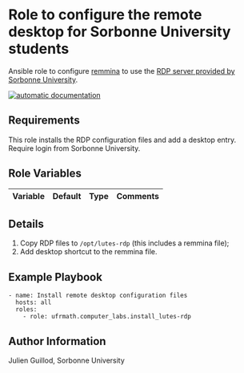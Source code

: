 Role to configure the remote desktop for Sorbonne University students
=====================================================================

Ansible role to configure [remmina](https://remmina.org/) to use the [RDP server provided by Sorbonne University](https://lutes.upmc.fr/bdl-ext.php).

[![automatic documentation](https://img.shields.io/badge/automatic-documentation-green?logo=Ansible)](https://guillod.org/ansible_collections/ufrmath/computer_labs/install_lutes_rdp_role.html)

Requirements
------------

This role installs the RDP configuration files and add a desktop entry. Require login from Sorbonne University.

Role Variables
--------------

| Variable                | Default       | Type              | Comments                                                       |
|-------------------------|---------------|-------------------|----------------------------------------------------------------|

Details
-------

1. Copy RDP files to `/opt/lutes-rdp` (this includes a remmina file);
2. Add desktop shortcut to the remmina file.

Example Playbook
----------------

    - name: Install remote desktop configuration files
      hosts: all
      roles:
        - role: ufrmath.computer_labs.install_lutes-rdp
      

Author Information
------------------

Julien Guillod, Sorbonne University